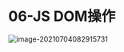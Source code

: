 # 06-JS DOM操作





![image-20210704082915731](/Users/zhanglong/gitbook/gitbook_backup/image/image-20210704082915731.png)
